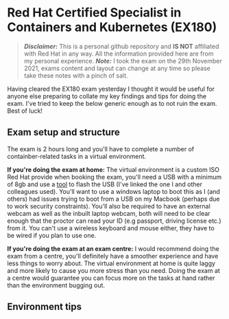 # Red Hat Certified Specialist in Containers and Kubernetes (EX180)

> ***Disclaimer:*** This is a personal github repository and **IS NOT** affiliated with Red Hat in any way. All the information provided here are from my personal experience.
> ***Note:*** I took the exam on the 29th November 2021, exams content and layout can change at any time so please take these notes with a pinch of salt.

Having cleared the EX180 exam yesterday I thought it would be useful for anyone else preparing to collate my key findings and tips for doing the exam. I've tried to keep the below generic enough as to not ruin the exam. Best of luck!

## Exam setup and structure

The exam is 2 hours long and you'll have to complete a number of containber-related tasks in a virtual environment. 

**If you're doing the exam at home:**
The virtual environment is a custom ISO Red Hat provide when booking the exam, you'll need a USB with a minimum of 8gb and use a [tool](https://www.balena.io/etcher/) to flash the USB (I've linked the one I and other colleagues used). You'll want to use a windows laptop to boot this as I (and others) had issues trying to boot from a USB on my Macbook (perhaps due to work security constraints). You'll also be required to have an external webcam as well as the inbuilt laptop webcam, both will need to be clear enough that the proctor can read your ID (e.g passport, driving license etc.) from it. You can't use a wireless keyboard and mouse either, they have to be wired if you plan to use one.

**If you're doing the exam at an exam centre:**
I would recommend doing the exam from a centre, you'll definitely have a smoother experience and have less things to worry about. The virtual environment at home is quite laggy and more likely to cause you more stress than you need. Doing the exam at a centre would guarantee you can focus more on the tasks at hand rather than the environment bugging out.

## Environment tips

